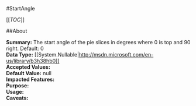 #StartAngle

[[_TOC_]]

##About

**Summary:**  The start angle of the pie slices in degrees where 0 is top and 90 right.  Default: 0   
**Data Type:** [[System.Nullable|http://msdn.microsoft.com/en-us/library/b3h38hb0]]  
**Accepted Values:**   
**Default Value:** null  
**Impacted Features:**   
**Purpose:**   
**Usage:**   
**Caveats:**   

